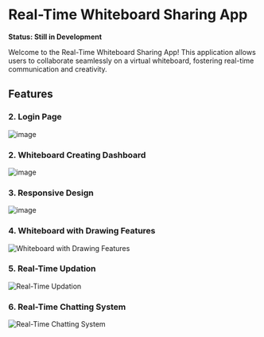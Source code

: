 # Real-Time Whiteboard Sharing App

**Status: Still in Development**

Welcome to the Real-Time Whiteboard Sharing App! This application allows users to collaborate seamlessly on a virtual whiteboard, fostering real-time communication and creativity.

## Features
### 2. Login Page
![image](https://github.com/varshith03/Real-Time-WhiteBoard-Sharing-App/assets/56431994/484c458d-0bc8-4a10-8acf-8dad5a2b1553)

### 2. Whiteboard Creating Dashboard
![image](https://github.com/varshith03/Real-Time-WhiteBoard-Sharing-App/assets/56431994/8bde77cf-5be8-448d-98ee-0adc4def8531)

### 3. Responsive Design
![image](https://github.com/varshith03/Real-Time-WhiteBoard-Sharing-App/assets/56431994/fe66073a-4ccc-47f6-bacf-890ce1892287)

### 4. Whiteboard with Drawing Features
![Whiteboard with Drawing Features](https://github.com/varshith03/Real-Time-WhiteBoard-Sharing-App/assets/56431994/46b38570-b270-4702-b3ba-abf8796659e4)

### 5. Real-Time Updation
![Real-Time Updation](https://github.com/varshith03/Real-Time-WhiteBoard-Sharing-App/assets/56431994/06189279-dcb1-4d1b-a12a-5b2a4e07ddbd)

### 6. Real-Time Chatting System
![Real-Time Chatting System](https://github.com/varshith03/Real-Time-WhiteBoard-Sharing-App/assets/56431994/3a39ca99-d0b1-4763-af1f-7ee4d2d5f03e)

